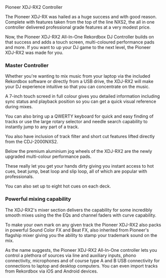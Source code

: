 Pioneer XDJ-RX2 Controller

The Pioneer XDJ-RX was hailed as a huge success and with good reason. Complete with features taken from the top of the line NXS2, the all in one controller delivered professional grade features at a very modest price.

Now, the Pioneer XDJ-RX2 All-In-One Rekordbox DJ Controller builds on that success and adds a touch screen, multi-coloured performance pads and more. If you want to up your DJ game to the next level, the Pioneer XDJ-RX2 was made for you.
### Master Controller

Whether you're wanting to mix music from your laptop via the included Rekordbox software or directly from a USB drive, the XDJ-RX2 will make your DJ experience intuitive so that you can concentrate on the music.

A 7-inch touch screed in full colour gives you detailed information including sync status and playback position so you can get a quick visual reference during mixes. 

You can also bring up a QWERTY keyboard for quick and easy finding of tracks or use the large rotary selector and needle search capability to instantly jump to any part of a track.

You also have inclusion of track filter and short cut features lifted directly from the CDJ-2000NXS2.

Below the premium aluminium jog wheels of the XDJ-RX2 are the newly upgraded multi-colour performance pads. 

These really let you get your hands dirty giving you instant access to hot cues, beat jump, beat loop and slip loop, all of which are popular with professionals. 

You can also set up to eight hot cues on each deck.
### Powerful mixing capability

The XDJ-RX2's mixer section delivers the capability for some incredibly smooth mixes using the the EQs and channel faders with curve capability.

To make your own mark on any given track the Pioneer XDJ-RX2 also packs in powerful Sound Color FX and Beat FX, also inherited from Pioneer's flagship mixer giving you the ability to stamp your trademark sound on the mix.

As the name suggests, the Pioneer XDJ-RX2 All-In-One controller lets you control a plethora of sources via line and auxiliary inputs, phono connectivity, microphones and of course type A and B USB connectivity for connections to laptop and desktop computers. You can even import tracks from Rekordbox via iOS and Android devices. 
